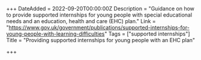 +++
DateAdded = 2022-09-20T00:00:00Z
Description = "Guidance on how to provide supported internships for young people with special educational needs and an education, health and care (EHC) plan."
Link = "https://www.gov.uk/government/publications/supported-internships-for-young-people-with-learning-difficulties"
Tags = ["supported internships"]
Title = "Providing supported internships for young people with an EHC plan"

+++
